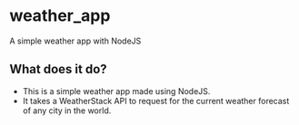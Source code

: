# weather_app

A simple weather app with NodeJS

## What does it do?

- This is a simple weather app made using NodeJS.
- It takes a WeatherStack API to request for the current weather forecast of any city in the world.
